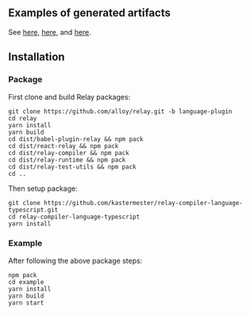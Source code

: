 ## Examples of generated artifacts

See [here](example/ts/__generated__/), [here](example/ts/components/__generated__/), and
[here](example/ts/mutations/__generated__/).

## Installation

### Package

First clone and build Relay packages:

```
git clone https://github.com/alloy/relay.git -b language-plugin
cd relay
yarn install
yarn build
cd dist/babel-plugin-relay && npm pack
cd dist/react-relay && npm pack
cd dist/relay-compiler && npm pack
cd dist/relay-runtime && npm pack
cd dist/relay-test-utils && npm pack
cd ..
```

Then setup package:

```
git clone https://github.com/kastermester/relay-compiler-language-typescript.git
cd relay-compiler-language-typescript
yarn install
```

### Example

After following the above package steps:

```
npm pack
cd example
yarn install
yarn build
yarn start
```
